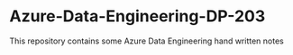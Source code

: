 # Azure-Data-Engineering-DP-203
This repository contains some Azure Data Engineering hand written notes
